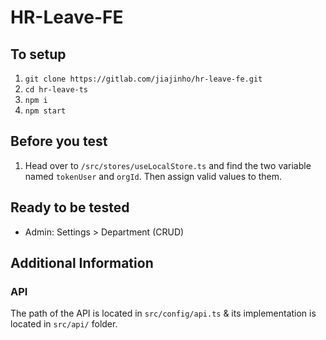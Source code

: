 # HR-Leave-FE

## To setup
1) `git clone https://gitlab.com/jiajinho/hr-leave-fe.git`
2) `cd hr-leave-ts`
3) `npm i`
4) `npm start`

## Before you test
1) Head over to `/src/stores/useLocalStore.ts` and find the two variable named `tokenUser` and `orgId`. Then assign valid values to them.

## Ready to be tested
- Admin: Settings > Department (CRUD) 

## Additional Information

### API
The path of the API is located in `src/config/api.ts` & its implementation is located in `src/api/` folder.
